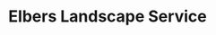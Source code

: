 ---
title: "Elbers Landscape Service"
url: /buffalo/elbers-landscape-service/
shop: garden centre
---